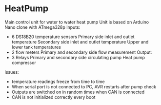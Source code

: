# HeatPump
Main control unit for water to water heat pump
Unit is based on Arduino Nano clone with ATmega328p
Inputs:
- 6 DS18B20 temperature sensors
  Primary side inlet and outlet temperature
  Secondary side inlet and outlet temperature
  Upper and lower tank temperatures
- 2 flow meters
  Primary and secondary side flow measurement
Output:
- 3 Relays
  Primary and secondary side circulating pump
  Heat pump compressor

Issues:
- temperature readings freeze from time to time
- When serial port is not connected to PC, AVR restarts after pump check
- Outputs are switched on in random times when CAN is connected
- CAN is not initialized correctly every boot
